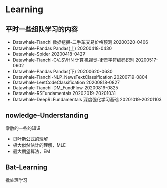 # Learning
## 平时一些组队学习的内容
* Datawhale-Tianchi 数据挖掘-二手车交易价格预测 20200320-0406
* Datawhale-Pandas Pandas(上) 20200418-0430
* Datawhale-Spider 20200418-0427
* Datawhale-Tianchi-CV_SVHN 计算机视觉-街景字符编码识别 20200517-0602
* Datawhale-Pandas Pandas(下) 20200620-0630
* Datawhale-Tianchi-NLP_NewsTextClassification 20200719-0804
* Datawhale-LeetCodeClassification 20200818-0827
* Datawhale-Tianchi-DM_FundFlow 20200819-0825
* Datawhale-RSFundamentals 20202019-20201031
* Datawhale-DeepRLFundamentals 深度强化学习基础 20201019-20201103

## nowledge-Understanding
零散的一些的知识
* 贝叶斯公式的理解
* 极大似然估计的理解，MLE
* 最大期望算法，EM

## Bat-Learning
批处理学习